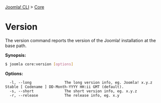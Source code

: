 [Joomla! CLI](../index.md) > [Core](core.md)
# Version

The version command reports the version of the Joomla! installation at the base path.

**Synopsis:**
```bash
$ joomla core:version [options]
```

**Options:**
```
  -l, --long               The long version info, eg. Joomla! x.y.z Stable [ Codename ] DD-Month-YYYY HH:ii GMT (default).
  -s, --short              The short version info, eg. x.y.z
  -r, --release            The release info, eg. x.y
```
